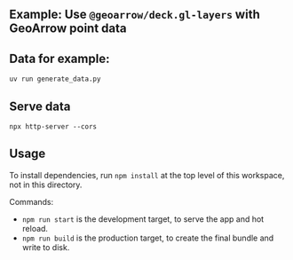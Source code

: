 ## Example: Use `@geoarrow/deck.gl-layers` with GeoArrow point data

## Data for example:

```
uv run generate_data.py
```

## Serve data

```
npx http-server --cors
```

## Usage

To install dependencies, run `npm install` at the top level of this workspace, not in this directory.

Commands:

* `npm run start` is the development target, to serve the app and hot reload.
* `npm run build` is the production target, to create the final bundle and write to disk.

